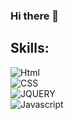 ### Hi there 👋

## Skills:
![Html](https://img.shields.io/badge/Html5-3DDC84?style=for-the-badge&logo=html5&logoColor=white&labelColor=101010)<br>
![CSS](https://img.shields.io/badge/CSS-0095D5?style=for-the-badge&logo=css&logoColor=white&labelColor=101010)<br>
![JQUERY](https://img.shields.io/badge/JQuery-blue?style=for-the-badge&logo=jquery&logoColor=white&labelColor=101010)<br>
![Javascript](https://img.shields.io/badge/Javascript-yellow?style=for-the-badge&logo=javascript&logoColor=white&labelColor=101010)<br>




<!--
**alejoval/alejoval** is a ✨ _special_ ✨ repository because its `README.md` (this file) appears on your GitHub profile.

Freelance full-stack iOS & Android engineer





Here are some ideas to get you started:

- 🔭 I’m currently working on ...
- 🌱 I’m currently learning ...
- 👯 I’m looking to collaborate on ...
- 🤔 I’m looking for help with ...
- 💬 Ask me about ...
- 📫 How to reach me: ...
- 😄 Pronouns: ...
- ⚡ Fun fact: ...
-->
